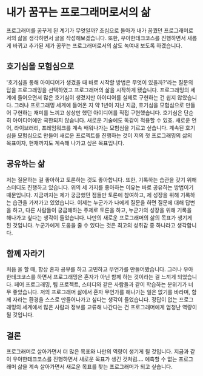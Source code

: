 # 내가 꿈꾸는 프로그래머로서의 삶
프로그래머를 꿈꾸게 된 계기가 무엇일까?
초심으로 돌아가 내가 꿈꿨던 프로그래머로서의 삶을 생각하면서 글을 작성해보겠습니다.
또한, 우아한테크코스를 진행하면서 새롭게 바뀌고 추가된 제가 꿈꾸는 프로그래머로서의 삶도 녹여내 보도록 하겠습니다.

## 호기심을 모험심으로
'호기심을 통해 아이디어가 생겼을 때 바로 시작할 방법은 무엇이 있을까?'라는 질문의 답을 프로그래밍을 선택하였고 프로그래머의 삶을 시작하게 됐습니다.
프로그래밍의 세계에 들어오면서 많은 호기심이 생겼지만 아이디어를 실제로 구현하는 건 쉽지 않았습니다. 
그러나 프로그래밍 세계에 들어온 지 약 1년이 지난 지금, 호기심을 모험심으로 만들어 구현하는 재미를 느끼고 상상만 했던 아이디어를 직접 구현했습니다.
호기심은 단순히 아이디어에만 국한되지 않습니다. 새로운 기술에도 똑같이 적용할 수 있죠.
새로운 언어, 라이브러리, 프레임워크를 계속 배워나가는 모험심을 기르고 싶습니다.
계속된 호기심을 모험심으로 만들어 새로운 프로젝트를 진행하는 것이 저의 첫 프로그래밍의 삶의 목표이자, 현재까지도 계속해 나가고 싶은 목표입니다.

## 공유하는 삶
저는 질문하는 걸 좋아하고 토론하는 것도 좋아합니다. 또한, 기록하는 습관을 갖기 위해 스터디도 진행하고 있습니다.
위의 세 가지를 좋아하는 이유는 바로 공유하는 방법이기 때문입니다.
지금까지는 제가 궁금했던 점들만 토론에 참여하고, 제 성장을 위해 기록하는 습관을 가져가고 있었습니다.
이제는 누군가가 나에게 질문을 하면 질문에 대해 답변을 하고, 다른 사람들이 궁금해하는 주제로 토론을 하고, 누군가의 성장을 위해 기록을 해나가고 싶다는 생각이 들었습니다.
나만의 새로운 프로그래머의 삶의 목표가 생기게 된 것입니다.
누군가에게 도움을 줄 수 있다는 것은 최고의 성취감 중 하나라고 생각합니다.

## 함께 자라기
처음 을 할 때, 항상 혼자 공부를 하고 고민하고 무언가를 만들어봤습니다.
그러나 우아한테크코스를 하면서 프로그래밍은 혼자가 아닌 함께 하는 것이라는 걸 느끼게 되었습니다.
페어 프로그래밍, 팀 프로젝트, 스터디와 같은 사람들과 같이 학습하는 분위기가 너무 좋았습니다.
저의 프로그래머 삶에서 혼자 무언가를 해나가는 일은 없기를 바라며, 함께 자라는 환경을 스스로 만들어나가고 싶다는 생각이 들었습니다.
정답이 없는 프로그래밍의 세계에서 많은 사람과 정보를 교류해 나간다는 건 프로그래머에게 엄청난 역량이 될 것입니다.

## 결론
프로그래머로 살아가면서 더 많은 목표와 나만의 역량이 생기게 될 것입니다.
지금과 같이 우아한테크코스를 진행하면서 새로운 목표가 생긴 것처럼....
예측할 수 없는 프로그래머 삶을 계속 살아가면서 새로운 목표를 찾는 프로그래머가 되고 싶습니다.
